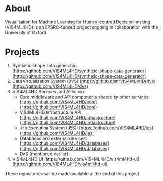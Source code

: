 # About
Visualisation for Machine Learning for Human-centred Decision-making (VIS4ML4HD) is an EPSRC-funded project ongoing in collaboration with the University of Oxford 

# Projects

1. Synthetic shape data generator: [https://github.com/VIS4ML4HD/synthetic-shape-data-generator](https://github.com/VIS4ML4HD/synthetic-shape-data-generator)
2. Data Virtualization System (DVS) [https://github.com/VIS4ML4HD/dvs](https://github.com/VIS4ML4HD/dvs)
3. VIS4ML4HD Services and APIs: xxx
   - Core middleware and API components shared by other services: [https://github.com/VIS4ML4HD/core](https://github.com/VIS4ML4HD/core)
   - VIS4ML4HD Infrastructure API: [https://github.com/VIS4ML4HD/infrastructure](https://github.com/VIS4ML4HD/infrastructure)
   - Job Execution System (JES): [https://github.com/VIS4ML4HD/jes](https://github.com/VIS4ML4HD/jes)
   - Databases and external services: [https://github.com/VIS4ML4HD/databases](https://github.com/VIS4ML4HD/databases)
   - DVS (mentioned earlier)
4. VIS4ML4HD UI [https://github.com/VIS4ML4HD/vis4ml4hd-ui](https://github.com/VIS4ML4HD/vis4ml4hd-ui)

These repositories will be made available at the end of this project. 
